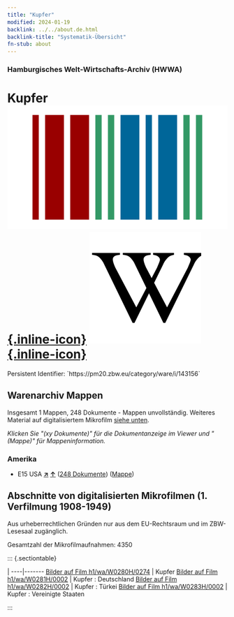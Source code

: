 ```yaml
---
title: "Kupfer"
modified: 2024-01-19
backlink: ../../about.de.html
backlink-title: "Systematik-Übersicht"
fn-stub: about
---
```


### Hamburgisches Welt-Wirtschafts-Archiv (HWWA)

# Kupfer &#160; [![Wikidata](/images/Wikidata-logo.svg "Wikidata"){.inline-icon}](http://www.wikidata.org/entity/Q753) [![Wikipedia](/images/Wikipedia-W.svg "Wikipedia"){.inline-icon}](https://de.wikipedia.org/wiki/Kupfer)

<div class="hint">Persistent Identifier: `https://pm20.zbw.eu/category/ware/i/143156`</div>







## Warenarchiv Mappen






Insgesamt 1 Mappen, 248 Dokumente - Mappen unvollständig. Weiteres Material auf digitalisiertem Mikrofilm [siehe unten](#filmsections).

_Klicken Sie "(xy Dokumente)" für die Dokumentanzeige im Viewer und "(Mappe)" für Mappeninformation._




### Amerika

- E15 USA [**&nearr;**](../../../geo/i/141653/about.de.html "USA (alle Mappen)") [**&uarr;**](../../../geo/about.de.html#E15 "Ländersystematik") (<a href="https://pm20.zbw.eu/iiifview/folder/wa/143156,141653" title="über: Kupfer : USA" target="_blank">248 Dokumente</a>) ([Mappe](../../../../folder/wa/1431xx/143156/1416xx/141653/about.de.html))



<a id="filmsections" />

## Abschnitte von digitalisierten Mikrofilmen (1. Verfilmung 1908-1949)

<p>Aus urheberrechtlichen Gründen nur aus dem EU-Rechtsraum und im ZBW-Lesesaal zugänglich.</p>


<p>Gesamtzahl der Mikrofilmaufnahmen: 4350</p>





::: {.sectiontable}

 | 
----|-------
<a class="btn" href="https://pm20.zbw.eu/film/h1/wa/W0280H/0274" rel="nofollow">Bilder auf Film h1/wa/W0280H/0274</a> | Kupfer
<a class="btn" href="https://pm20.zbw.eu/film/h1/wa/W0281H/0002" rel="nofollow">Bilder auf Film h1/wa/W0281H/0002</a> | Kupfer : Deutschland
<a class="btn" href="https://pm20.zbw.eu/film/h1/wa/W0282H/0002" rel="nofollow">Bilder auf Film h1/wa/W0282H/0002</a> | Kupfer : Türkei
<a class="btn" href="https://pm20.zbw.eu/film/h1/wa/W0283H/0002" rel="nofollow">Bilder auf Film h1/wa/W0283H/0002</a> | Kupfer : Vereinigte Staaten


:::
















